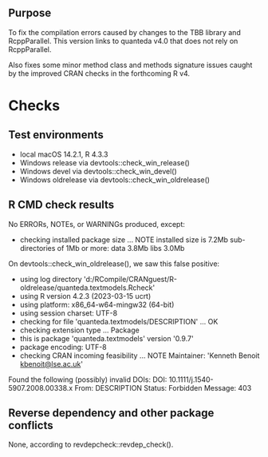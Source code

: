## Purpose

To fix the compilation errors caused by changes to the TBB library and RcppParallel. This version links to quanteda v4.0 that does not rely on RcppParallel.

Also fixes some minor method class and methods signature issues caught by the improved CRAN checks in the forthcoming R v4.

# Checks

## Test environments

* local macOS 14.2.1, R 4.3.3
* Windows release via devtools::check_win_release()
* Windows devel via devtools::check_win_devel()
* Windows oldrelease via devtools::check_win_oldrelease()

## R CMD check results

No ERRORs, NOTEs, or WARNINGs produced, except:

* checking installed package size ... NOTE
  installed size is  7.2Mb
  sub-directories of 1Mb or more:
    data   3.8Mb
    libs   3.0Mb

On devtools::check_win_oldrelease(), we saw this false positive:

* using log directory 'd:/RCompile/CRANguest/R-oldrelease/quanteda.textmodels.Rcheck'
* using R version 4.2.3 (2023-03-15 ucrt)
* using platform: x86_64-w64-mingw32 (64-bit)
* using session charset: UTF-8
* checking for file 'quanteda.textmodels/DESCRIPTION' ... OK
* checking extension type ... Package
* this is package 'quanteda.textmodels' version '0.9.7'
* package encoding: UTF-8
* checking CRAN incoming feasibility ... NOTE
Maintainer: 'Kenneth Benoit <kbenoit@lse.ac.uk>'

Found the following (possibly) invalid DOIs:
  DOI: 10.1111/j.1540-5907.2008.00338.x
    From: DESCRIPTION
    Status: Forbidden
    Message: 403

## Reverse dependency and other package conflicts

None, according to revdepcheck::revdep_check().
